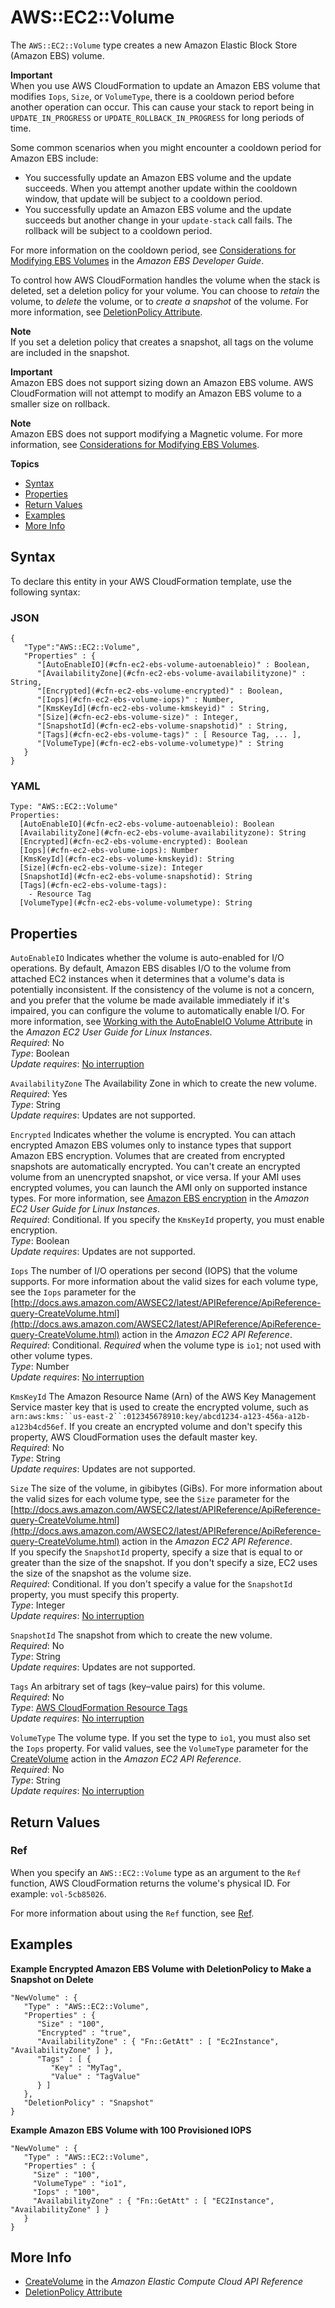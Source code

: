 # AWS::EC2::Volume<a name="aws-properties-ec2-ebs-volume"></a>

The `AWS::EC2::Volume` type creates a new Amazon Elastic Block Store \(Amazon EBS\) volume\.

**Important**  
When you use AWS CloudFormation to update an Amazon EBS volume that modifies `Iops`, `Size`, or `VolumeType`, there is a cooldown period before another operation can occur\. This can cause your stack to report being in `UPDATE_IN_PROGRESS` or `UPDATE_ROLLBACK_IN_PROGRESS` for long periods of time\.

Some common scenarios when you might encounter a cooldown period for Amazon EBS include:
+ You successfully update an Amazon EBS volume and the update succeeds\. When you attempt another update within the cooldown window, that update will be subject to a cooldown period\.
+ You successfully update an Amazon EBS volume and the update succeeds but another change in your `update-stack` call fails\. The rollback will be subject to a cooldown period\.

For more information on the cooldown period, see [Considerations for Modifying EBS Volumes](http://docs.aws.amazon.com/AWSEC2/latest/UserGuide/considerations.html) in the *Amazon EBS Developer Guide*\.

To control how AWS CloudFormation handles the volume when the stack is deleted, set a deletion policy for your volume\. You can choose to *retain* the volume, to *delete* the volume, or to *create a snapshot* of the volume\. For more information, see [DeletionPolicy Attribute](aws-attribute-deletionpolicy.md)\.

**Note**  
If you set a deletion policy that creates a snapshot, all tags on the volume are included in the snapshot\.

**Important**  
Amazon EBS does not support sizing down an Amazon EBS volume\. AWS CloudFormation will not attempt to modify an Amazon EBS volume to a smaller size on rollback\.

**Note**  
Amazon EBS does not support modifying a Magnetic volume\. For more information, see [Considerations for Modifying EBS Volumes](http://docs.aws.amazon.com/AWSEC2/latest/UserGuide/considerations.html)\.

**Topics**
+ [Syntax](#aws-resource-ec2-volume-syntax)
+ [Properties](#w3ab2c21c10d502c25)
+ [Return Values](#w3ab2c21c10d502c27)
+ [Examples](#w3ab2c21c10d502c29)
+ [More Info](#w3ab2c21c10d502c31)

## Syntax<a name="aws-resource-ec2-volume-syntax"></a>

To declare this entity in your AWS CloudFormation template, use the following syntax:

### JSON<a name="aws-resource-ec2-volume-syntax.json"></a>

```
{
   "Type":"AWS::EC2::Volume",
   "Properties" : {
      "[AutoEnableIO](#cfn-ec2-ebs-volume-autoenableio)" : Boolean,
      "[AvailabilityZone](#cfn-ec2-ebs-volume-availabilityzone)" : String,
      "[Encrypted](#cfn-ec2-ebs-volume-encrypted)" : Boolean,
      "[Iops](#cfn-ec2-ebs-volume-iops)" : Number,
      "[KmsKeyId](#cfn-ec2-ebs-volume-kmskeyid)" : String,
      "[Size](#cfn-ec2-ebs-volume-size)" : Integer,
      "[SnapshotId](#cfn-ec2-ebs-volume-snapshotid)" : String,
      "[Tags](#cfn-ec2-ebs-volume-tags)" : [ Resource Tag, ... ],
      "[VolumeType](#cfn-ec2-ebs-volume-volumetype)" : String
   }
}
```

### YAML<a name="aws-resource-ec2-volume-syntax.yaml"></a>

```
Type: "AWS::EC2::Volume"
Properties:
  [AutoEnableIO](#cfn-ec2-ebs-volume-autoenableio): Boolean
  [AvailabilityZone](#cfn-ec2-ebs-volume-availabilityzone): String
  [Encrypted](#cfn-ec2-ebs-volume-encrypted): Boolean
  [Iops](#cfn-ec2-ebs-volume-iops): Number
  [KmsKeyId](#cfn-ec2-ebs-volume-kmskeyid): String
  [Size](#cfn-ec2-ebs-volume-size): Integer
  [SnapshotId](#cfn-ec2-ebs-volume-snapshotid): String
  [Tags](#cfn-ec2-ebs-volume-tags):
    - Resource Tag
  [VolumeType](#cfn-ec2-ebs-volume-volumetype): String
```

## Properties<a name="w3ab2c21c10d502c25"></a>

`AutoEnableIO`  <a name="cfn-ec2-ebs-volume-autoenableio"></a>
Indicates whether the volume is auto\-enabled for I/O operations\. By default, Amazon EBS disables I/O to the volume from attached EC2 instances when it determines that a volume's data is potentially inconsistent\. If the consistency of the volume is not a concern, and you prefer that the volume be made available immediately if it's impaired, you can configure the volume to automatically enable I/O\. For more information, see [Working with the AutoEnableIO Volume Attribute](http://docs.aws.amazon.com/AWSEC2/latest/UserGuide/monitoring-volume-status.html#volumeIO) in the *Amazon EC2 User Guide for Linux Instances*\.  
*Required*: No  
*Type*: Boolean  
*Update requires*: [No interruption](using-cfn-updating-stacks-update-behaviors.md#update-no-interrupt)

`AvailabilityZone`  <a name="cfn-ec2-ebs-volume-availabilityzone"></a>
The Availability Zone in which to create the new volume\.  
*Required*: Yes  
*Type*: String  
*Update requires*: Updates are not supported\.

`Encrypted`  <a name="cfn-ec2-ebs-volume-encrypted"></a>
Indicates whether the volume is encrypted\. You can attach encrypted Amazon EBS volumes only to instance types that support Amazon EBS encryption\. Volumes that are created from encrypted snapshots are automatically encrypted\. You can't create an encrypted volume from an unencrypted snapshot, or vice versa\. If your AMI uses encrypted volumes, you can launch the AMI only on supported instance types\. For more information, see [Amazon EBS encryption](http://docs.aws.amazon.com/AWSEC2/latest/UserGuide/EBSEncryption.html) in the *Amazon EC2 User Guide for Linux Instances*\.  
*Required*: Conditional\. If you specify the `KmsKeyId` property, you must enable encryption\.  
*Type*: Boolean  
*Update requires*: Updates are not supported\.

`Iops`  <a name="cfn-ec2-ebs-volume-iops"></a>
The number of I/O operations per second \(IOPS\) that the volume supports\. For more information about the valid sizes for each volume type, see the `Iops` parameter for the [http://docs.aws.amazon.com/AWSEC2/latest/APIReference/ApiReference-query-CreateVolume.html](http://docs.aws.amazon.com/AWSEC2/latest/APIReference/ApiReference-query-CreateVolume.html) action in the *Amazon EC2 API Reference*\.  
*Required*: Conditional\. *Required* when the volume type is `io1`; not used with other volume types\.  
*Type*: Number  
*Update requires*: [No interruption](using-cfn-updating-stacks-update-behaviors.md#update-no-interrupt)

`KmsKeyId`  <a name="cfn-ec2-ebs-volume-kmskeyid"></a>
The Amazon Resource Name \(Arn\) of the AWS Key Management Service master key that is used to create the encrypted volume, such as `arn:aws:kms:``us-east-2``:012345678910:key/abcd1234-a123-456a-a12b-a123b4cd56ef`\. If you create an encrypted volume and don't specify this property, AWS CloudFormation uses the default master key\.  
*Required*: No  
*Type*: String  
*Update requires*: Updates are not supported\.

`Size`  <a name="cfn-ec2-ebs-volume-size"></a>
The size of the volume, in gibibytes \(GiBs\)\. For more information about the valid sizes for each volume type, see the `Size` parameter for the [http://docs.aws.amazon.com/AWSEC2/latest/APIReference/ApiReference-query-CreateVolume.html](http://docs.aws.amazon.com/AWSEC2/latest/APIReference/ApiReference-query-CreateVolume.html) action in the *Amazon EC2 API Reference*\.  
If you specify the `SnapshotId` property, specify a size that is equal to or greater than the size of the snapshot\. If you don't specify a size, EC2 uses the size of the snapshot as the volume size\.  
*Required*: Conditional\. If you don't specify a value for the `SnapshotId` property, you must specify this property\.  
*Type*: Integer  
*Update requires*: [No interruption](using-cfn-updating-stacks-update-behaviors.md#update-no-interrupt)

`SnapshotId`  <a name="cfn-ec2-ebs-volume-snapshotid"></a>
The snapshot from which to create the new volume\.  
*Required*: No  
*Type*: String  
*Update requires*: Updates are not supported\.

`Tags`  <a name="cfn-ec2-ebs-volume-tags"></a>
An arbitrary set of tags \(key–value pairs\) for this volume\.  
*Required*: No  
*Type*: [AWS CloudFormation Resource Tags](aws-properties-resource-tags.md)  
*Update requires*: [No interruption](using-cfn-updating-stacks-update-behaviors.md#update-no-interrupt)

`VolumeType`  <a name="cfn-ec2-ebs-volume-volumetype"></a>
The volume type\. If you set the type to `io1`, you must also set the `Iops` property\. For valid values, see the `VolumeType` parameter for the [CreateVolume](http://docs.aws.amazon.com/AWSEC2/latest/APIReference/ApiReference-query-CreateVolume.html) action in the *Amazon EC2 API Reference*\.  
*Required*: No  
*Type*: String  
*Update requires*: [No interruption](using-cfn-updating-stacks-update-behaviors.md#update-no-interrupt)

## Return Values<a name="w3ab2c21c10d502c27"></a>

### Ref<a name="w3ab2c21c10d502c27b2"></a>

When you specify an `AWS::EC2::Volume` type as an argument to the `Ref` function, AWS CloudFormation returns the volume's physical ID\. For example: `vol-5cb85026`\.

For more information about using the `Ref` function, see [Ref](intrinsic-function-reference-ref.md)\.

## Examples<a name="w3ab2c21c10d502c29"></a>

**Example Encrypted Amazon EBS Volume with DeletionPolicy to Make a Snapshot on Delete**  

```
"NewVolume" : {
   "Type" : "AWS::EC2::Volume",
   "Properties" : {
      "Size" : "100",
      "Encrypted" : "true",
      "AvailabilityZone" : { "Fn::GetAtt" : [ "Ec2Instance", "AvailabilityZone" ] },
      "Tags" : [ {
         "Key" : "MyTag",
         "Value" : "TagValue"
      } ]
   },
   "DeletionPolicy" : "Snapshot"
}
```

**Example Amazon EBS Volume with 100 Provisioned IOPS**  

```
"NewVolume" : {
   "Type" : "AWS::EC2::Volume",
   "Properties" : {
     "Size" : "100",
     "VolumeType" : "io1",
     "Iops" : "100",
     "AvailabilityZone" : { "Fn::GetAtt" : [ "EC2Instance", "AvailabilityZone" ] }
   }
}
```

## More Info<a name="w3ab2c21c10d502c31"></a>
+ [CreateVolume](http://docs.aws.amazon.com/AWSEC2/latest/APIReference/ApiReference-query-CreateVolume.html) in the *Amazon Elastic Compute Cloud API Reference*
+ [DeletionPolicy Attribute](aws-attribute-deletionpolicy.md)